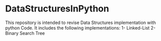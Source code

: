 # DataStructuresInPython
This repository is intended to revise Data Structures implementation with python Code.
It includes the following implementations:
1- Linked-List
2- Binary Search Tree
